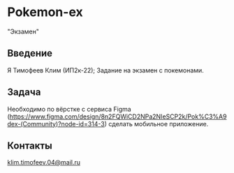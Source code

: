 # Pokemon-ex
"Экзамен"

## Введение
Я Тимофеев Клим (ИП2к-22); Задание на экзамен с покемонами.

## Задача
Необходимо по вёрстке с сервиса Figma (https://www.figma.com/design/8n2FQWiCD2NPa2NIeSCP2k/Pok%C3%A9dex-(Community)?node-id=314-3) сделать мобильное приложение. 

## Контакты
klim.timofeev.04@mail.ru
